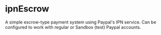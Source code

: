 ipnEscrow
=========

A simple escrow-type payment system using Paypal's IPN service. Can be configured to work with regular or Sandbox (test) Paypal accounts.